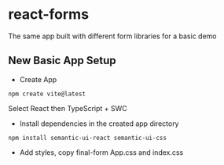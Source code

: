 # react-forms

The same app built with different form libraries for a basic demo

## New Basic App Setup

- Create App

```shell
npm create vite@latest
```

Select React then TypeScript + SWC

- Install dependencies in the created app directory

```shell
npm install semantic-ui-react semantic-ui-css
```

- Add styles, copy final-form App.css and index.css
